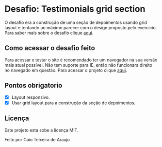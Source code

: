 # Desafio:  Testimonials grid section
O desafio era a construção de uma seção de depoimentos usando grid layout e tentando ao máximo parecer com o design proposto pelo exercício. Para saber mais sobre o desafio clique [aqui](https://www.frontendmentor.io/challenges/testimonials-grid-section-Nnw6J7Un7).

## Como acessar o desafio feito
Para acessar e testar o site é recomendado ter um navegador na sua versão mais atual possível. Não tem suporte para IE, então não funcionara direito no navegado em questão. Para acessar o projeto clique [aqui](https://caio1902araujo.github.io/challenge-testimonials-grid-section/).

## Pontos obrigatorio
- [x] Layout responsivo.
- [x] Usar grid layout para a construção da seção de depoimentos.

## Licença
Este projeto esta sobe a licença MIT.

Feito por Caio Teixeira de Araujo

